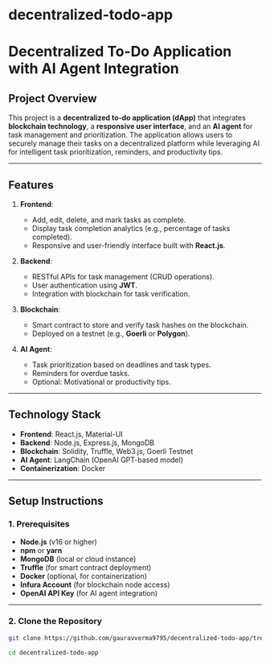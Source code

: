 ﻿# decentralized-todo-app
# Decentralized To-Do Application with AI Agent Integration

## Project Overview
This project is a **decentralized to-do application (dApp)** that integrates **blockchain technology**, a **responsive user interface**, and an **AI agent** for task management and prioritization. The application allows users to securely manage their tasks on a decentralized platform while leveraging AI for intelligent task prioritization, reminders, and productivity tips.

---

## Features
1. **Frontend**:
   - Add, edit, delete, and mark tasks as complete.
   - Display task completion analytics (e.g., percentage of tasks completed).
   - Responsive and user-friendly interface built with **React.js**.

2. **Backend**:
   - RESTful APIs for task management (CRUD operations).
   - User authentication using **JWT**.
   - Integration with blockchain for task verification.

3. **Blockchain**:
   - Smart contract to store and verify task hashes on the blockchain.
   - Deployed on a testnet (e.g., **Goerli** or **Polygon**).

4. **AI Agent**:
   - Task prioritization based on deadlines and task types.
   - Reminders for overdue tasks.
   - Optional: Motivational or productivity tips.

---

## Technology Stack
- **Frontend**: React.js, Material-UI
- **Backend**: Node.js, Express.js, MongoDB
- **Blockchain**: Solidity, Truffle, Web3.js, Goerli Testnet
- **AI Agent**: LangChain (OpenAI GPT-based model)
- **Containerization**: Docker

---

## Setup Instructions

### 1. Prerequisites
- **Node.js** (v16 or higher)
- **npm** or **yarn**
- **MongoDB** (local or cloud instance)
- **Truffle** (for smart contract deployment)
- **Docker** (optional, for containerization)
- **Infura Account** (for blockchain node access)
- **OpenAI API Key** (for AI agent integration)

---

### 2. Clone the Repository
```bash
git clone https://github.com/gauravverma9795/decentralized-todo-app/tree/main

cd decentralized-todo-app
